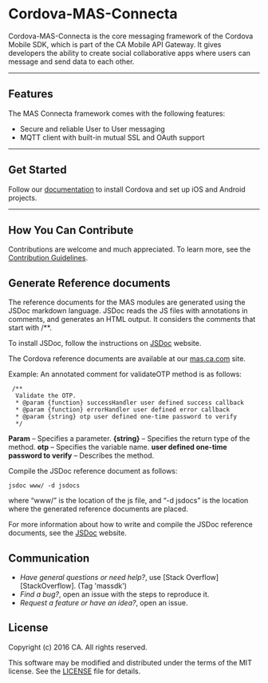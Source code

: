 # Cordova-MAS-Connecta
Cordova-MAS-Connecta is the core messaging framework of the Cordova Mobile SDK, which is part of the CA Mobile API Gateway. It gives developers the ability to create social collaborative apps where users can message and send data to each other.
*********************************************************

## Features

The MAS Connecta framework comes with the following features:

- Secure and reliable User to User messaging
- MQTT client with built-in mutual SSL and OAuth support
*********************************************************

## Get Started
Follow our [documentation](http://mas.ca.com/docs/) to install Cordova and set up iOS and Android projects.
*********************************************************

## How You Can Contribute
Contributions are welcome and much appreciated. To learn more, see the [Contribution Guidelines](https://github.com/CAAPIM/Cordova-MAS-Connecta/blob/develop/CONTRIBUTING.md).

## Generate Reference documents
The reference documents for the MAS modules are generated using the JSDoc markdown language. JSDoc reads the JS files with annotations in comments, and generates an HTML output. It considers the comments that start with /**.

To install JSDoc, follow the instructions on [JSDoc](http://usejsdoc.org/) website.

The Cordova reference documents are available at our [mas.ca.com]( http://mas.ca.com/docs/cordova/latest/sdk/) site.

Example:
An annotated comment for validateOTP method is as follows:
```
 /**
  Validate the OTP.
  * @param {function} successHandler user defined success callback
  * @param {function} errorHandler user defined error callback
  * @param {string} otp user defined one-time password to verify
  */
```
**Param** – Specifies a parameter.
**{string}**  – Specifies the return type of the method.
**otp** – Specifies the variable name.
**user defined one-time password to verify** – Describes the method.

Compile the JSDoc reference document as follows:
```
jsdoc www/ -d jsdocs
```
where “www/” is the location of the js file, and “-d jsdocs” is the location where the generated reference documents are placed.

For more information about how to write and compile the JSDoc reference documents, see the [JSDoc](http://usejsdoc.org/) website.

## Communication

- *Have general questions or need help?*, use [Stack Overflow][StackOverflow]. (Tag 'massdk')
- *Find a bug?*, open an issue with the steps to reproduce it.
- *Request a feature or have an idea?*, open an issue.

## License
Copyright (c) 2016 CA. All rights reserved.

This software may be modified and distributed under the terms of the MIT license. See the [LICENSE](https://github.com/CAAPIM/Cordova-MAS-Connecta/blob/develop/LICENSE) file for details.
